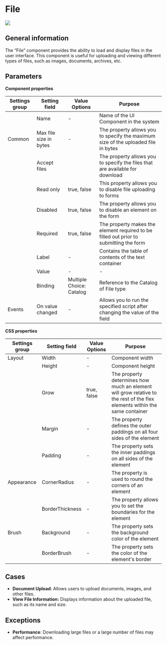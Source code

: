 # File

![](../../assets/images/app-development/file.png)

## General information
The “File” component provides the ability to load and display files in the user interface. This component is useful for uploading and viewing different types of files, such as images, documents, archives, etc.

## Parameters
**Component properties**

| Settings group | Setting field | Value Options | Purpose |
| --- | --- | --- | --- |
|  | Name | - | Name of the UI Component in the system |
| Common | Max file size in bytes | - | The property allows you to specify the maximum size of the uploaded file in bytes |
|  | Accept files |  | The property allows you to specify the files that are available for download |
|  | Read only | true, false | This property allows you to disable file uploading to forms |
|  | Disabled | true, false | The property allows you to disable an element on the form |
|  | Required | true, false | The property makes the element required to be filled out prior to submitting the form |
|  | Label | - | Contains the table of contents of the text container |
|  | Value | - | - |
|  | Binding | Multiple Choice: Catalog | Reference to the Catalog of File type |
| Events | On value changed | - | Allows you to run the specified script after changing the value of the field |

**CSS properties**

| Settings group | Setting field | Value Options | Purpose |
| --- | --- | --- | --- |
| Layout | Width | - | Component width |
|  | Height | - | Component height |
|  | Grow | true, false | The property determines how much an element will grow relative to the rest of the flex elements within the same container |
|  | Margin | - | The property defines the outer paddings on all four sides of the element |
|  | Padding | - | The property sets the inner paddings on all sides of the element |
| Appearance | CornerRadius | - | The property is used to round the corners of an element |
|  | BorderThickness | - | The property allows you to set the boundaries for the element |
| Brush | Background | - | The property sets the background color of the element |
|  | BorderBrush | - | The property sets the color of the element's border |

## Cases
- **Document Upload**: Allows users to upload documents, images, and other files.
- **View File Information:** Displays information about the uploaded file, such as its name and size.

## Exceptions
- **Performance**: Downloading large files or a large number of files may affect performance.

